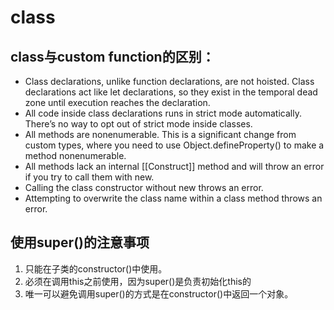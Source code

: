# class

## class与custom function的区别：

- Class declarations, unlike function declarations, are not hoisted. Class declarations act like let declarations, so they exist in the temporal dead zone until execution reaches the declaration. 
- All code inside class declarations runs in strict mode automatically. 
There’s no way to opt out of strict mode inside classes. 
- All methods are nonenumerable. This is a significant change from custom types, where you need to use Object.defineProperty() to make a method nonenumerable.
- All methods lack an internal [[Construct]] method and will throw an error if you try to call them with new.
- Calling the class constructor without new throws an error.
- Attempting to overwrite the class name within a class method throws an error.

## 使用super()的注意事项

1. 只能在子类的constructor()中使用。
2. 必须在调用this之前使用，因为super()是负责初始化this的
3. 唯一可以避免调用super()的方式是在constructor()中返回一个对象。